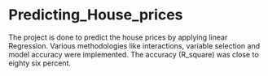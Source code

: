 # Predicting_House_prices

The project is done to predict the house prices by applying linear Regression. Various methodologies like interactions, variable selection and model accuracy were implemented.
The accuracy (R_square) was close to eighty six percent.
